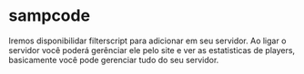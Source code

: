 # sampcode
Iremos disponibilidar filterscript para adicionar em seu servidor. Ao ligar o servidor você poderá gerênciar ele pelo site e ver as estatisticas de players, basicamente você pode gerenciar tudo do seu servidor.
